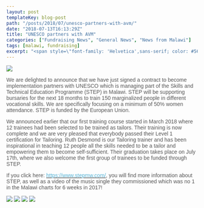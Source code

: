```yaml
---
layout: post
templateKey: blog-post
path: "/posts/2018/07/unesco-partners-with-avm/"
date: "2018-07-13T16:13:29Z"
title: "UNESCO partners with AVM"
categories: ["Fundraising News", "General News", "News from Malawi"]
tags: [malawi, fundraising]
excerpt: "<span style=\"font-family: 'Helvetica',sans-serif; color: #565656;\">We are delighted to announce t..."
---
```


[![](https://www.africanvision.org.uk/africa-vision-news/wp-content/uploads/2018/07/AVM-STEP-LOGOS-300x59.jpg)](https://www.africanvision.org.uk/africa-vision-news/wp-content/uploads/2018/07/AVM-STEP-LOGOS.jpg)

<span style="font-family: 'Helvetica',sans-serif; color: #565656;">We are delighted to announce that we have just signed a contract to become implementation partners with UNESCO which is managing part of the Skills and Technical Education Programme (STEP) in Malawi. STEP will be supporting bursaries for the next 18 months to train 150 marginalized people in different vocational skills. We are specifically focusing on a minimum of 50% women attendance. STEP is funded by the European Union.</span>

<span style="font-family: 'Helvetica',sans-serif; color: #565656;">We announced earlier that our first training course started in March 2018 where 12 trainees had been selected to be trained as tailors. Their training is now complete and we are very pleased that everybody passed their Level 1 certification for Tailoring. Ruth Desmond is our Tailoring trainer and has been inspirational in teaching 12 people all the skills needed to be a tailor and empowering them to become self-sufficient. Their graduation takes place on July 17th, where we also welcome the first group of trainees to be funded through STEP.</span>

<span style="font-family: 'Helvetica',sans-serif; color: #565656;">If you click here: [<span style="color: #55b2d5; text-decoration: none; text-underline: none;">https://www.stepmw.com/</span>](https://www.stepmw.com/), you will find more information about STEP, as well as a video of the music single they commissioned which was no 1 in the Malawi charts for 6 weeks in 2017!</span>

[![](https://www.africanvision.org.uk/africa-vision-news/wp-content/uploads/2018/03/Tailoring-March-2018-3-300x225.jpg)](https://www.africanvision.org.uk/africa-vision-news/wp-content/uploads/2018/03/Tailoring-March-2018-3.jpg) [![](https://www.africanvision.org.uk/africa-vision-news/wp-content/uploads/2018/03/Tailoring-March-2018-4-300x225.jpg)](https://www.africanvision.org.uk/africa-vision-news/wp-content/uploads/2018/03/Tailoring-March-2018-4.jpg) [![](https://www.africanvision.org.uk/africa-vision-news/wp-content/uploads/2018/03/Tailoring-March-2018-1-300x225.jpg)](https://www.africanvision.org.uk/africa-vision-news/wp-content/uploads/2018/03/Tailoring-March-2018-1.jpg) [![](https://www.africanvision.org.uk/africa-vision-news/wp-content/uploads/2018/03/Tailoring-March-2018-2-300x225.jpg)](https://www.africanvision.org.uk/africa-vision-news/wp-content/uploads/2018/03/Tailoring-March-2018-2.jpg)